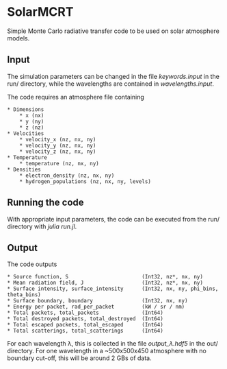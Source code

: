 # SolarMCRT

Simple Monte Carlo radiative transfer code to be used on solar atmosphere models.


## Input
The simulation parameters can be changed in the file *keywords.input* in the run/ directory, while the wavelengths are contained in *wavelengths.input*.

The code requires an atmosphere file containing

    * Dimensions
        * x (nx)
        * y (ny)
        * z (nz)
    * Velocities
        * velocity_x (nz, nx, ny)
        * velocity_y (nz, nx, ny)
        * velocity_z (nz, nx, ny)
    * Temperature
        * temperature (nz, nx, ny)
    * Densities
        * electron_density (nz, nx, ny)
        * hydrogen_populations (nz, nx, ny, levels)

## Running the code
With appropriate input parameters, the code can be executed from the run/ directory with *julia run.jl*.


## Output
The code outputs

    * Source function, S                        (Int32, nz*, nx, ny)
    * Mean radiation field, J                   (Int32, nz*, nx, ny)
    * Surface intensity, surface_intensity      (Int32, nx, ny, phi_bins, theta_bins)
    * Surface boundary, boundary                (Int32, nx, ny)
    * Energy per packet, rad_per_packet         (kW / sr / nm)
    * Total packets, total_packets              (Int64)
    * Total destroyed packets, total_destroyed  (Int64)
    * Total escaped packets, total_escaped      (Int64)
    * Total scatterings, total_scatterings      (Int64)

For each wavelength λ, this is collected in the file *output_λ.hdf5* in the out/ directory. For one wavelength in a ~500x500x450 atmosphere with no boundary cut-off, this will be around 2 GBs of data.
